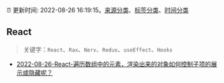 :alarm_clock: 更新时间: 2022-08-26 16:19:15。[来源分类](../README.md)、[标签分类](../TAGS.md)、[时间分类](../TIMELINE.md)

## React


> 关键字：`React`、`Rax`、`Nerv`、`Redux`、`useEffect`、`Hooks`



- [2022-08-26-React-遍历数组中的元素，渲染出来的对象如何控制子项的展示或隐藏呢？](https://www.v2ex.com/t/875678) 